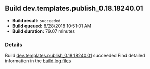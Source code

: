 ## Build dev.templates.publish_0.18.18240.01
- **Build result:** `succeeded`
- **Build queued:** 8/28/2018 10:51:01 AM
- **Build duration:** 79.07 minutes
### Details
Build [dev.templates.publish_0.18.18240.01](https://winappstudio.visualstudio.com/web/build.aspx?pcguid=a4ef43be-68ce-4195-a619-079b4d9834c2&builduri=vstfs%3a%2f%2f%2fBuild%2fBuild%2f26157) succeeded
Find detailed information in the [build log files](https://uwpctdiags.blob.core.windows.net/buildlogs/dev.templates.publish_0.18.18240.01_logs.zip)
